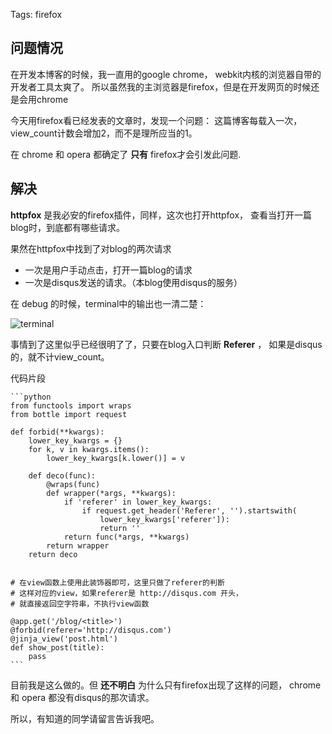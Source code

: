 Tags: firefox

## 问题情况

在开发本博客的时候，我一直用的google chrome，
webkit内核的浏览器自带的开发者工具太爽了。
所以虽然我的主浏览器是firefox，但是在开发网页的时候还是会用chrome

今天用firefox看已经发表的文章时，发现一个问题：
这篇博客每载入一次，view_count计数会增加2，而不是理所应当的1。

在 chrome 和 opera 都确定了 **只有** firefox才会引发此问题.


## 解决

**httpfox** 是我必安的firefox插件，同样，这次也打开httpfox，
查看当打开一篇blog时，到底都有哪些请求。

果然在httpfox中找到了对blog的两次请求

*   一次是用户手动点击，打开一篇blog的请求
*   一次是disqus发送的请求。（本blog使用disqus的服务）

在 debug 的时候，terminal中的输出也一清二楚：

![terminal][debug_in_terminal]


事情到了这里似乎已经很明了了，只要在blog入口判断 **Referer** ，
如果是disqus的，就不计view_count。


代码片段


    ```python
    from functools import wraps
    from bottle import request
    
    def forbid(**kwargs):
        lower_key_kwargs = {}
        for k, v in kwargs.items():
            lower_key_kwargs[k.lower()] = v
            
        def deco(func):
            @wraps(func)
            def wrapper(*args, **kwargs):
                if 'referer' in lower_key_kwargs:
                    if request.get_header('Referer', '').startswith(
                        lower_key_kwargs['referer']):
                        return ''
                return func(*args, **kwargs)
            return wrapper
        return deco
        
        
    # 在view函数上使用此装饰器即可，这里只做了referer的判断
    # 这样对应的view，如果referer是 http://disqus.com 开头，
    # 就直接返回空字符串，不执行view函数
    
    @app.get('/blog/<title>')
    @forbid(referer='http://disqus.com')
    @jinja_view('post.html')
    def show_post(title):
        pass
    ```



目前我是这么做的。但 **还不明白** 为什么只有firefox出现了这样的问题，
chrome 和 opera 都没有disqus的那次请求。

所以，有知道的同学请留言告诉我吧。



[debug_in_terminal]: http://i1297.photobucket.com/albums/ag23/yueyoum/22_shadowed_zps89b1c1c6.png "screenshot"

